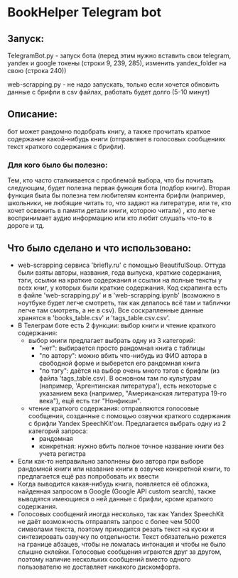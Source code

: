 # BookHelper Telegram bot

<h2>Запуск:</h2> TelegramBot.py - запуск бота (перед этим нужно вставить свои telegram, yandex и google токены (строки 9, 239, 285), изменить yandex_folder на свою (строка 240))

web-scrapping.py - не надо запускать, только если хочется обновить данные с брифли в csv файлах, работать будет долго (5-10 минут)

<h2>Описание:</h2> бот может рандомно подобрать книгу, а также прочитать краткое содержание какой-нибудь книги (отправляет в голосовых сообщениях текст краткого содержания с брифли).
<h3>Для кого было бы полезно:</h3> Тем, кто часто сталкивается с проблемой выбора, что бы почитать следующим, будет полезна первая функция бота (подбор книги).
Вторая функция была бы полезна тем любителям контента брифли (например, школьники, не любящие читать то, что задают на литературе, или те, кто хочет освежить в памяти детали книги, которою читали) , кто легче воспринимает аудио информацию или кто любит слушать что-то в дороге и тд.

<h2>Что было сделано и что использовано:</h2>

 * web-scrapping сервиса 'briefly.ru' с помощью BeautifulSoup. Оттуда были взяты авторы, названия, года выпуска, краткие содержания, тэги, ссылки на краткие содержания и ссылки на полные тексты у всех книг, у которых были краткие содержания. Код скрапинга есть в файле 'web-scrapping.py' и в 'web-scrapping.ipynb' (возможно в ноутбуке будет легче смотреть, так как делалось всё там и таблички легче там смотреть, а не в csv). Все соскрапленные данные хранятся в 'books_table.csv' и 'tags_table.csv.csv'.
 * В Телеграм боте есть 2 функции: выбор книги и чтение краткого содержания:
    * выбор книги предлагает выбрать одну из 3 категорий:
        * "нет": выбирается просто рандомная книга с таблицы
        * "по автору": можно вбить что-нибудь из ФИО автора в свободной форме и выберется его рандомная книга
        * "по тэгу": даётся на выбор очень много тэгов с брифли (из файла 'tags_table.csv). В основном там по культурам (например, 'Аргентинская литература'), есть некоторые с указанием века (например, "Американская литература 19-го века"), ещё есть тэг "Нонфикшн".
    * чтение краткого содержания: отправляются голосовые сообщения, созданные с помощью озвучки краткого содержания с брифли Yandex SpeechKit'ом. Предлагается выбрать одну из 2 категорий запроса:
        * рандомная
        * конкретная: нужно вбить полное точное название книги без учета регистра
* Если как-то неправильно заполнены фио автора при выборе рандомной книги или название книги в озвучке конкретной книги, то предлагается ещё раз попробовать их ввести
* Когда выводится какая-нибудь книга, появляется её обложка, найденная запросом в Google (Google API custom search), также выводятся имеющиеся о ней данные с брифли, кроме краткого содержания.
* Голосовых сообщений иногда несколько, так как Yandex SpeechKit не даёт возможность отправлять запрос с более чем 5000 символами текста, поэтому приходится резать текст на куски и синтезировать озвучку по отдельности. Текст обязательно режется на границе абзацев, чтобы не ломалась интонация и чтобы не было слышно склейки. Голосовые сообщения играются друг за другом, поэтому наличие нескольких сообщений вместо одного пользователю не доставляет никакого дискомфорта.
